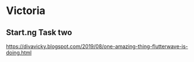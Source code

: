 # Victoria

## Start.ng Task two

https://divavicky.blogspot.com/2019/08/one-amazing-thing-flutterwave-is-doing.html